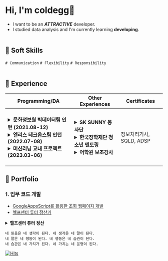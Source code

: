 


# Hi, I'm coldegg🥚
- I want to be an ***ATTRACTIVE*** developer.
- I studied data analysis and I'm currently learning **developing**.
<br></br>
## 🧩 Soft Skills
`# Communication` `# Flexibility` `# Responsibility`
<br></br>
## 📌 Experience
| Programming/DA | Other Experiences | Certificates |
|------|------|------|
| <br><details><summary><b>문화정보원 빅데이터팀 인턴 (2021.08-12) </b> </summary><br>- 문화포털 국민체력분석 인포그래픽 <br><br> - <문정부 집권 4년반 동안의 한류동향분석> 보고자료 지원 <br><br> - PK, NULL, 정합성, 컬럼정의서 등 데이터 검수를 위한 Python 코드 개발 </details> <details><summary><b>엘리스 테크옵스팀 인턴 (2022.07-08) </b> </summary><br>- 엘리스 <삼성전자 신입사원 DX교육> Python 튜터 활동 <br><br> - 중소벤처기업진흥공단 업무 협업을 위한 GoogleAppsScript 임시 홈페이지 개발 <br><br> - 엑셀 업무 자동화 Python 코드 개발 <br> </details> <details><summary> <b>머신러닝 교내 프로젝트 (2023.03-06) </b></summary><br>- <동대문구 전동킥보드 불법주차 및 최적 수거 루트를 제안하는 예측 모형> 교내 프로젝트 </details> <br>| <details><summary><b>SK SUNNY 봉사단</b> </summary><br>- 무인 키오스크 보편화에 따른 휠체어 장애인을 위한 '터치봉' 제작 프로젝트  </details>  <details><summary><b>한국장학재단 청소년 멘토링</b> </summary></details> <details><summary><b>어학원 보조강사</b> </summary></details>| 정보처리기사, SQLD, ADSP | 


## 🔎 Portfolio
### 1. 업무 코드 개발
- [GoogleAppsScript를 활용한 조회 웹페이지 개발](https://script.google.com/macros/s/AKfycbz7Xcv-rLw_Gi9D1HMhyldXFnDImmQOBQ9oG-Uz5xc/dev)
- [헬프센터 튜터 정산기](https://zip.obtuse.kr/G4gAAIzCce83nR4R2tDSubX0fIY4IeK1ZEsQNuCM4uZ9oHVyemoBHohrScsSCSjyjHMbwyH4tVPUzPqeSor+iVQ8ljVubpz8+2QHtdAyDGSkhN33oPN4m4optGFC4pqJjLrvAg==)

<details><summary><b>헬프센터 튜터 정산 </b> </summary><br> <img src="https://github.com/colde99/colde99/assets/164446778/eb92c2c8-7ec3-4d29-8aef-85fa353362e7" width="800"></details>





```
네 믿음은 네 생각이 된다. 네 생각은 네 말이 된다.
네 말은 네 행동이 된다. 네 행동은 네 습관이 된다.
네 습관은 네 가치가 된다. 네 가치는 네 운명이 된다.
```

[![Hits](https://hits.seeyoufarm.com/api/count/incr/badge.svg?url=https%3A%2F%2Fgithub.com%2Fcolde99%2Fcoldegg%2Fblob%2Fmain%2FREADME.md&count_bg=%23FFB00A&title_bg=%23555555&icon=&icon_color=%23E7E7E7&title=hits&edge_flat=false)](https://hits.seeyoufarm.com)

